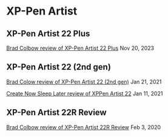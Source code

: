 # XP-Pen Artist

## XP-Pen Artist 22 Plus

[Brad Colbow review of XP-Pen Artist 22 Plus](https://www.youtube.com/watch?v=YfEfGOJOQJs) Nov 20, 2023

## XP-Pen Artist 22 (2nd gen)

[Brad Colow review of XP-Pen Artist 22 (2nd gen)](https://www.youtube.com/watch?v=aS1fUP\_W7c4) Jan 21, 2021

[Create Now Sleep Later review of XPPen Artist 22](https://www.youtube.com/watch?v=GTt\_kCcwFi4) Jan 11, 2021

## XP-Pen Artist 22R Review

[Brad Colbow review of XP-Pen Artist 22R Review](https://www.youtube.com/watch?v=VxjLV1RhM0I) Feb 3, 2020

